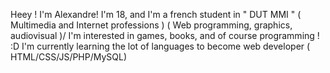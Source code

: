   Heey ! I'm Alexandre! I'm 18, and I'm a french student in " DUT MMI " ( Multimedia and Internet professions ) ( Web programming, graphics, audiovisual )/
  I'm interested in games, books, and of course programming ! :D
  I'm currently learning the lot of languages to become web developer ( HTML/CSS/JS/PHP/MySQL)
